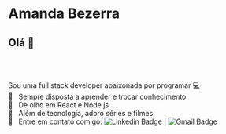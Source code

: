 <!--
**amandabezerra/amandabezerra** is a ✨ _special_ ✨ repository because its `README.md` (this file) appears on your GitHub profile.

Here are some ideas to get you started:

- 🔭 I’m currently working on ...
- 🌱 I’m currently learning ...
- 👯 I’m looking to collaborate on ...
- 🤔 I’m looking for help with ...
- 💬 Ask me about ...
- 📫 How to reach me: ...
- 😄 Pronouns: ...
- ⚡ Fun fact: ...
-->

# Amanda Bezerra

## Olá 👋

<br>
<br>

Sou uma full stack developer apaixonada por programar :computer:
 <br /> :notebook: &nbsp; Sempre disposta a aprender e trocar conhecimento
 <br/> :eyes: &nbsp; De olho em React e Node.js
 <br/> :purple_heart: &nbsp; Além de tecnologia, adoro séries e filmes
 <br/> :email: &nbsp; Entre em contato comigo: [![Linkedin Badge](https://img.shields.io/badge/-AmandaBezerra-blue?style=flat-square&logo=Linkedin&logoColor=white&link=https://www.linkedin.com/in/amanda-bezerra/)](https://www.linkedin.com/in/amanda-bezerra/) 
| 
[![Gmail Badge](https://img.shields.io/badge/-amandabs.dev@gmail.com-c14438?style=flat-square&logo=Gmail&logoColor=white&link=mailto:amandabs.dev@gmail.com)](mailto:amandabs.dev@gmail.com)
